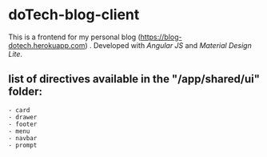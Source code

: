# doTech-blog-client
This is a frontend for my personal blog (https://blog-dotech.herokuapp.com) .
Developed with *Angular JS* and *Material Design Lite*.

## list of directives available in the "/app/shared/ui" folder:
    - card
    - drawer
    - footer
    - menu
    - navbar
    - prompt
    
